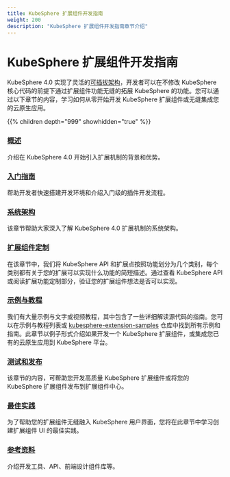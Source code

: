 ```yaml
---
title: KubeSphere 扩展组件开发指南
weight: 200
description: "KubeSphere 扩展组件开发指南章节介绍"
---
```


# KubeSphere 扩展组件开发指南

KubeSphere 4.0 实现了灵活的[可插拔架构](zh/architecture)，开发者可以在不修改 KubeSphere 核心代码的前提下通过扩展组件功能无缝的拓展 KubeSphere 的功能。您可以通过以下章节的内容，学习如何从零开始开发 KubeSphere 扩展组件或无缝集成您的云原生应用。

{{% children depth="999" showhidden="true" %}}


### [概述](zh/overview)

介绍在 KubeSphere 4.0 开始引入扩展机制的背景和优势。

### [入门指南](zh/get-started)

帮助开发者快速搭建开发环境和介绍入门级的插件开发流程。

### [系统架构](zh/architecture)

该章节帮助大家深入了解 KubeSphere 4.0 扩展机制的系统架构。

### [扩展组件定制](zh/customize-extensions)

在该章节中，我们将 KubeSphere API 和扩展点按照功能划分为几个类别，每个类别都有关于您的扩展可以实现什么功能的简短描述。通过查看 KubeSphere API 或阅读扩展功能定制部分，验证您的扩展组件想法是否可以实现。

### [示例与教程](zh/samples-and-tutorials)

我们有大量示例与文字或视频教程，其中包含了一些详细解读源代码的指南。您可以在示例与教程列表或 [kubesphere-extension-samples](https://github.com/kubesphere/kubesphere-extension-samples) 仓库中找到所有示例和指南。此章节以例子形式介绍如果开发一个 KubeSphere 扩展组件，或集成您已有的云原生应用到 KubeSphere 平台。

### [测试和发布](zh/testing-and-publishing)

该章节的内容，可帮助您开发高质量 KubeSphere 扩展组件或将您的 KubeSphere 扩展组件发布到扩展组件中心。

### [最佳实践](zh/best-practices)

为了帮助您的扩展组件无缝融入 KubeSphere 用户界面，您将在此章节中学习创建扩展组件 UI 的最佳实践。

### [参考资料](zh/references)

介绍开发工具、API、前端设计组件库等。
